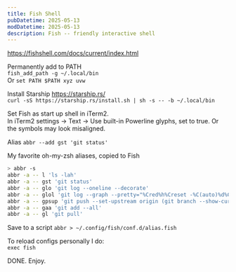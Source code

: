 ```yaml
---
title: Fish Shell
pubDatetime: 2025-05-13
modDatetime: 2025-05-13
description: Fish -- friendly interactive shell
---
```


<https://fishshell.com/docs/current/index.html>

Permanently add to PATH\
`fish_add_path -g ~/.local/bin`\
Or `set PATH $PATH xyz uvw`

Install Starship <https://starship.rs/>\
`curl -sS https://starship.rs/install.sh | sh -s -- -b ~/.local/bin`

Set Fish as start up shell in iTerm2.\
In iTerm2 settings -> Text -> Use built-in Powerline glyphs, set to true. Or the symbols may look misaligned.

Alias
`abbr --add gst 'git status'`

My favorite oh-my-zsh aliases, copied to Fish

```sh
> abbr -s
abbr -a -- l 'ls -lah'
abbr -a -- gst 'git status'
abbr -a -- glo 'git log --oneline --decorate'
abbr -a -- glol 'git log --graph --pretty="%Cred%h%Creset -%C(auto)%d%Creset %s %Cgreen(%ar) %C(bold blue)<%an>%Creset"'
abbr -a -- gpsup 'git push --set-upstream origin (git branch --show-current)'
abbr -a -- gaa 'git add --all'
abbr -a -- gl 'git pull'
```

Save to a script
`abbr > ~/.config/fish/conf.d/alias.fish`

To reload configs personally I do:\
`exec fish`

DONE. Enjoy.
